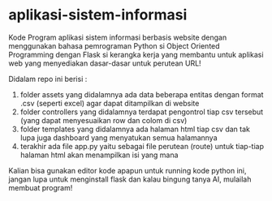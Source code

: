 # aplikasi-sistem-informasi
Kode Program aplikasi sistem informasi berbasis website dengan menggunakan bahasa pemrograman Python si Object Oriented Programming dengan Flask si kerangka kerja yang membantu untuk aplikasi web yang menyediakan dasar-dasar untuk perutean URL!

Didalam repo ini berisi :
1. folder assets yang didalamnya ada data beberapa entitas dengan format .csv (seperti excel) agar dapat ditampilkan di website
2. folder controllers yang didalamnya terdapat pengontrol tiap csv tersebut (yang dapat menyesuaikan row dan colom di csv)
3. folder templates yang didalamnya ada halaman html tiap csv dan tak lupa juga dashboard yang menyatukan semua halamannya
4. terakhir ada file app.py yaitu sebagai file perutean (route) untuk tiap-tiap halaman html akan menampilkan isi yang mana

Kalian bisa gunakan editor kode apapun untuk running kode python ini, jangan lupa untuk menginstall flask dan kalau bingung tanya AI, mulailah membuat program!

